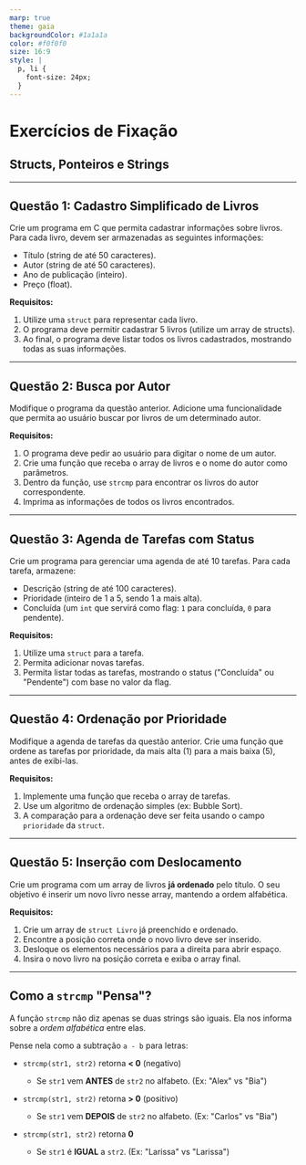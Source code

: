 ```yaml
---
marp: true
theme: gaia
backgroundColor: #1a1a1a
color: #f0f0f0
size: 16:9
style: |
  p, li {
    font-size: 24px;
  }
---
```


# **Exercícios de Fixação**
## Structs, Ponteiros e Strings

---

## **Questão 1: Cadastro Simplificado de Livros**

Crie um programa em C que permita cadastrar informações sobre livros. Para cada livro, devem ser armazenadas as seguintes informações:

- Título (string de até 50 caracteres).
- Autor (string de até 50 caracteres).
- Ano de publicação (inteiro).
- Preço (float).

**Requisitos:**
1. Utilize uma `struct` para representar cada livro.
2. O programa deve permitir cadastrar 5 livros (utilize um array de structs).
3. Ao final, o programa deve listar todos os livros cadastrados, mostrando todas as suas informações.

---

## **Questão 2: Busca por Autor**

Modifique o programa da questão anterior. Adicione uma funcionalidade que permita ao usuário buscar por livros de um determinado autor.

**Requisitos:**
1. O programa deve pedir ao usuário para digitar o nome de um autor.
2. Crie uma função que receba o array de livros e o nome do autor como parâmetros.
3. Dentro da função, use `strcmp` para encontrar os livros do autor correspondente.
4. Imprima as informações de todos os livros encontrados.

---

## **Questão 3: Agenda de Tarefas com Status**

Crie um programa para gerenciar uma agenda de até 10 tarefas. Para cada tarefa, armazene:

- Descrição (string de até 100 caracteres).
- Prioridade (inteiro de 1 a 5, sendo 1 a mais alta).
- Concluída (um `int` que servirá como flag: `1` para concluída, `0` para pendente).

**Requisitos:**
1. Utilize uma `struct` para a tarefa.
2. Permita adicionar novas tarefas.
3. Permita listar todas as tarefas, mostrando o status ("Concluída" ou "Pendente") com base no valor da flag.

---

## **Questão 4: Ordenação por Prioridade**

Modifique a agenda de tarefas da questão anterior. Crie uma função que ordene as tarefas por prioridade, da mais alta (1) para a mais baixa (5), antes de exibi-las.

**Requisitos:**
1. Implemente uma função que receba o array de tarefas.
2. Use um algoritmo de ordenação simples (ex: Bubble Sort).
3. A comparação para a ordenação deve ser feita usando o campo `prioridade` da `struct`.

---

## **Questão 5: Inserção com Deslocamento**

Crie um programa com um array de livros **já ordenado** pelo título. O seu objetivo é inserir um novo livro nesse array, mantendo a ordem alfabética.

**Requisitos:**
1. Crie um array de `struct Livro` já preenchido e ordenado.
2. Encontre a posição correta onde o novo livro deve ser inserido.
3. Desloque os elementos necessários para a direita para abrir espaço.
4. Insira o novo livro na posição correta e exiba o array final.

---

## **Como a `strcmp` "Pensa"?**

A função `strcmp` não diz apenas se duas strings são iguais. Ela nos informa sobre a *ordem alfabética* entre elas.

Pense nela como a subtração `a - b` para letras:

- `strcmp(str1, str2)` retorna **< 0** (negativo)
  - Se `str1` vem **ANTES** de `str2` no alfabeto. (Ex: "Alex" vs "Bia")

- `strcmp(str1, str2)` retorna **> 0** (positivo)
  - Se `str1` vem **DEPOIS** de `str2` no alfabeto. (Ex: "Carlos" vs "Bia")

- `strcmp(str1, str2)` retorna **0**
  - Se `str1` é **IGUAL** a `str2`. (Ex: "Larissa" vs "Larissa")